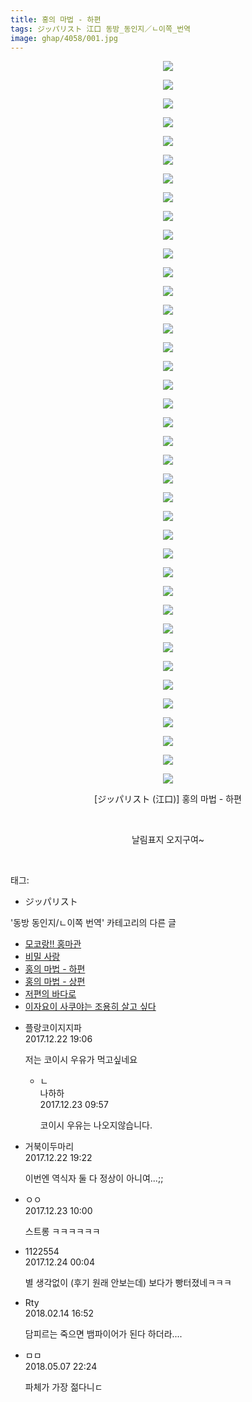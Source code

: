 ```yaml
---
title: 홍의 마법 - 하편
tags: ジッパリスト 江口 동방_동인지／ㄴ이쪽_번역
image: ghap/4058/001.jpg
---
```

<div class="article">
<p style="text-align: center; clear: none; float: none;"><img src="{{ site.nasurl }}/ghap/4058/001.jpg"/></p>
<p style="text-align: center; clear: none; float: none;"><img src="{{ site.nasurl }}/ghap/4058/002.jpg"/></p>
<p style="text-align: center; clear: none; float: none;"><img src="{{ site.nasurl }}/ghap/4058/003.jpg"/></p>
<p style="text-align: center; clear: none; float: none;"><img src="{{ site.nasurl }}/ghap/4058/004.jpg"/></p>
<p style="text-align: center; clear: none; float: none;"><img src="{{ site.nasurl }}/ghap/4058/005.jpg"/></p>
<p style="text-align: center; clear: none; float: none;"><img src="{{ site.nasurl }}/ghap/4058/006.jpg"/></p>
<p style="text-align: center; clear: none; float: none;"><img src="{{ site.nasurl }}/ghap/4058/007.jpg"/></p>
<p style="text-align: center; clear: none; float: none;"><img src="{{ site.nasurl }}/ghap/4058/008.jpg"/></p>
<p style="text-align: center; clear: none; float: none;"><img src="{{ site.nasurl }}/ghap/4058/009.jpg"/></p>
<p style="text-align: center; clear: none; float: none;"><img src="{{ site.nasurl }}/ghap/4058/010.jpg"/></p>
<p style="text-align: center; clear: none; float: none;"><img src="{{ site.nasurl }}/ghap/4058/011.jpg"/></p>
<p style="text-align: center; clear: none; float: none;"><img src="{{ site.nasurl }}/ghap/4058/012.jpg"/></p>
<p style="text-align: center; clear: none; float: none;"><img src="{{ site.nasurl }}/ghap/4058/013.jpg"/></p>
<p style="text-align: center; clear: none; float: none;"><img src="{{ site.nasurl }}/ghap/4058/014.jpg"/></p>
<p style="text-align: center; clear: none; float: none;"><img src="{{ site.nasurl }}/ghap/4058/015.jpg"/></p>
<p style="text-align: center; clear: none; float: none;"><img src="{{ site.nasurl }}/ghap/4058/016.jpg"/></p>
<p style="text-align: center; clear: none; float: none;"><img src="{{ site.nasurl }}/ghap/4058/017.jpg"/></p>
<p style="text-align: center; clear: none; float: none;"><img src="{{ site.nasurl }}/ghap/4058/018.jpg"/></p>
<p style="text-align: center; clear: none; float: none;"><img src="{{ site.nasurl }}/ghap/4058/019.jpg"/></p>
<p style="text-align: center; clear: none; float: none;"><img src="{{ site.nasurl }}/ghap/4058/020.jpg"/></p>
<p style="text-align: center; clear: none; float: none;"><img src="{{ site.nasurl }}/ghap/4058/021.jpg"/></p>
<p style="text-align: center; clear: none; float: none;"><img src="{{ site.nasurl }}/ghap/4058/022.jpg"/></p>
<p style="text-align: center; clear: none; float: none;"><img src="{{ site.nasurl }}/ghap/4058/023.jpg"/></p>
<p style="text-align: center; clear: none; float: none;"><img src="{{ site.nasurl }}/ghap/4058/024.jpg"/></p>
<p style="text-align: center; clear: none; float: none;"><img src="{{ site.nasurl }}/ghap/4058/025.jpg"/></p>
<p style="text-align: center; clear: none; float: none;"><img src="{{ site.nasurl }}/ghap/4058/026.jpg"/></p>
<p style="text-align: center; clear: none; float: none;"><img src="{{ site.nasurl }}/ghap/4058/027.jpg"/></p>
<p style="text-align: center; clear: none; float: none;"><img src="{{ site.nasurl }}/ghap/4058/028.jpg"/></p>
<p style="text-align: center; clear: none; float: none;"><img src="{{ site.nasurl }}/ghap/4058/029.jpg"/></p>
<p style="text-align: center; clear: none; float: none;"><img src="{{ site.nasurl }}/ghap/4058/030.jpg"/></p>
<p style="text-align: center; clear: none; float: none;"><img src="{{ site.nasurl }}/ghap/4058/031.jpg"/></p>
<p style="text-align: center; clear: none; float: none;"><img src="{{ site.nasurl }}/ghap/4058/032.jpg"/></p>
<p style="text-align: center; clear: none; float: none;"><img src="{{ site.nasurl }}/ghap/4058/033.jpg"/></p>
<p style="text-align: center; clear: none; float: none;"><img src="{{ site.nasurl }}/ghap/4058/034.jpg"/></p>
<p style="text-align: center; clear: none; float: none;"><img src="{{ site.nasurl }}/ghap/4058/035.jpg"/></p>
<p style="text-align: center; clear: none; float: none;"><img src="{{ site.nasurl }}/ghap/4058/036.jpg"/></p>
<p style="text-align: center; clear: none; float: none;"><img src="{{ site.nasurl }}/ghap/4058/037.jpg"/></p>
<p style="text-align: center; clear: none; float: none;"><img src="{{ site.nasurl }}/ghap/4058/038.jpg"/></p>
<p style="text-align: center; clear: none; float: none;"><img src="{{ site.nasurl }}/ghap/4058/039.jpg"/></p>
<p style="text-align: center; clear: none; float: none;">[ジッパリスト (江口)] 홍의 마법 - 하편</p>
<p style="text-align: center; clear: none; float: none;"><br/></p>
<p style="text-align: center; clear: none; float: none;">날림표지 오지구여~</p>
<p><br/></p>
</div><div class="tagTrail">
<p>태그: </p>
<ul>
<li>ジッパリスト</li>
</ul>
</div><div class="another">
<p>'동방 동인지/ㄴ이쪽 번역' 카테고리의 다른 글</p>
<ul>
<li><a href="/2017-12-23-ghap_4060">모코랑!! 홍마관</a></li>
<li><a href="/2017-12-23-ghap_4059">비밀 사랑</a></li>
<li><a href="/2017-12-22-ghap_4058">홍의 마법 - 하편</a></li>
<li><a href="/2017-12-21-ghap_4057">홍의 마법 - 상편</a></li>
<li><a href="/2017-12-20-ghap_4056">저편의 바다로</a></li>
<li><a href="/2017-12-19-ghap_4055">이자요이 사쿠야는 조용히 살고 싶다</a></li>
</ul>
</div><div class="cb_module cb_fluid">
<div class="cb_wrt cb_profile">
<div class="comment">
<ul>
<li class="cb_thumb_off" id="comment15157647">
<div class="cb_comment_area">
<div class="cb_info_area">
<div class="cb_section">
<span class="cb_nick_name">플랑코이지지파</span>
</div>
<div class="cb_section">
<span class="cb_date">2017.12.22 19:06 </span>
</div>
</div>
<div class="cb_dsc_comment">
<p class="cb_dsc">
											저는 코이시 우유가 먹고싶네요
										</p>
</div>
<ul>
<li class="cb_thumb_off" id="comment15157960">
<span class="cb_bu_subnode">ㄴ</span>
<div class="cb_comment_area">
<div class="cb_info_area">
<div class="cb_section">
<span class="cb_nick_name">나하하</span>
</div>
<div class="cb_section">
<span class="cb_date">2017.12.23 09:57 </span>
</div>
</div>
<div class="cb_dsc_comment">
<p class="cb_dsc">
																코이시 우유는 나오지않습니다.
															</p>
</div>
</div>
</li>
</ul>
</div></li>
<li class="cb_thumb_off" id="comment15157657">
<div class="cb_comment_area">
<div class="cb_info_area">
<div class="cb_section">
<span class="cb_nick_name">거북이두마리</span>
</div>
<div class="cb_section">
<span class="cb_date">2017.12.22 19:22 </span>
</div>
</div>
<div class="cb_dsc_comment">
<p class="cb_dsc">
											이번엔 역식자 둘 다 정상이 아니여...;;
										</p>
</div>
</div></li>
<li class="cb_thumb_off" id="comment15157964">
<div class="cb_comment_area">
<div class="cb_info_area">
<div class="cb_section">
<span class="cb_nick_name">ㅇㅇ</span>
</div>
<div class="cb_section">
<span class="cb_date">2017.12.23 10:00 </span>
</div>
</div>
<div class="cb_dsc_comment">
<p class="cb_dsc">
											스트롱 ㅋㅋㅋㅋㅋㅋ
										</p>
</div>
</div></li>
<li class="cb_thumb_off" id="comment15158343">
<div class="cb_comment_area">
<div class="cb_info_area">
<div class="cb_section">
<span class="cb_nick_name">1122554</span>
</div>
<div class="cb_section">
<span class="cb_date">2017.12.24 00:04 </span>
</div>
</div>
<div class="cb_dsc_comment">
<p class="cb_dsc">
											별 생각없이 (후기 원래 안보는데) 보다가 빵터졌네ㅋㅋㅋ
										</p>
</div>
</div></li>
<li class="cb_thumb_off" id="comment15199648">
<div class="cb_comment_area">
<div class="cb_info_area">
<div class="cb_section">
<span class="cb_nick_name">Rty</span>
</div>
<div class="cb_section">
<span class="cb_date">2018.02.14 16:52 </span>
</div>
</div>
<div class="cb_dsc_comment">
<p class="cb_dsc">
											담피르는 죽으면 뱀파이어가 된다 하더라....<br/>
</p>
</div>
</div></li>
<li class="cb_thumb_off" id="comment15252058">
<div class="cb_comment_area">
<div class="cb_info_area">
<div class="cb_section">
<span class="cb_nick_name">ㅁㅁ</span>
</div>
<div class="cb_section">
<span class="cb_date">2018.05.07 22:24 </span>
</div>
</div>
<div class="cb_dsc_comment">
<p class="cb_dsc">
											파체가 가장 젊다니ㄷ
										</p>
</div>
</div></li>
</ul>
</div>
</div><!-- commentList close -->
</div>